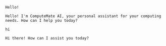 ```user
Hello!
```

```assistant
Hello! I'm ComputeMate AI, your personal assistant for your computing needs. How can I help you today?
```

```user
hi
```

```assistant
Hi there! How can I assist you today?
```
